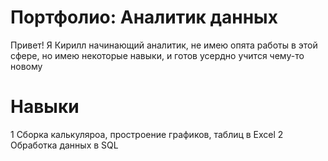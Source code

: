 # Портфолио: Аналитик данных
Привет! Я Кирилл начинающий аналитик, не имею опята работы в этой сфере, но имею некоторые навыки, и готов усердно учится чему-то новому

# Навыки
1 Сборка калькуляроа, простроение графиков, таблиц в Excel
2 Обработка данных в SQL 
